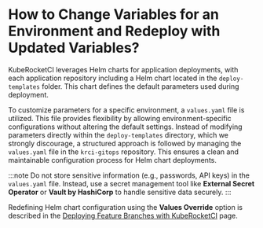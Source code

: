 # How to Change Variables for an Environment and Redeploy with Updated Variables?

<head>
  <link rel="canonical" href="https://docs.kuberocketci.io/faq/how-to/application-deployment/change-environment-variables-redeploy/" />
</head>


KubeRocketCI leverages Helm charts for application deployments, with each application repository including a Helm chart located in the `deploy-templates` folder. This chart defines the default parameters used during deployment.

To customize parameters for a specific environment, a `values.yaml` file is utilized. This file provides flexibility by allowing environment-specific configurations without altering the default settings. Instead of modifying parameters directly within the `deploy-templates` directory, which we strongly discourage, a structured approach is followed by managing the `values.yaml` file in the `krci-gitops` repository. This ensures a clean and maintainable configuration process for Helm chart deployments.

:::note
Do not store sensitive information (e.g., passwords, API keys) in the `values.yaml` file. Instead, use a secret management tool like **External Secret Operator** or **Vault by HashiCorp** to handle sensitive data securely.
:::

Redefining Helm chart configuration using the **Values Override** option is described in the [Deploying Feature Branches with KubeRocketCI](/docs/use-cases/deploy-application-from-feature-branch) page.
